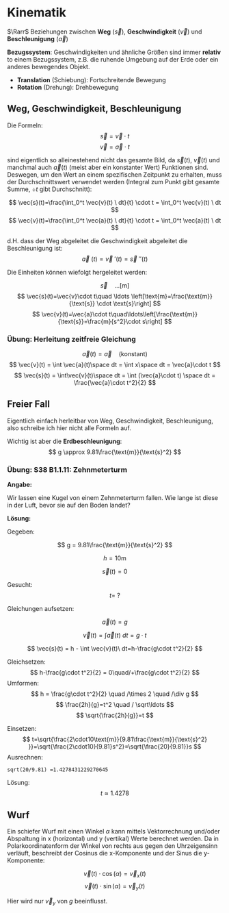 # Kinematik

$\Rarr$ Beziehungen zwischen **Weg** ($\vec{s}$), **Geschwindigkeit** ($\vec{v}$) und **Beschleunigung** ($\vec{a}$)

**Bezugssystem**: Geschwindigkeiten und ähnliche Größen sind immer **relativ** to einem Bezugssystem, z.B. die ruhende Umgebung auf der Erde oder ein anderes bewegendes Objekt. 

- **Translation** (Schiebung): Fortschreitende Bewegung
- **Rotation** (Drehung): Drehbewegung

## Weg, Geschwindigkeit, Beschleunigung

Die Formeln:
$$
\vec{s}=\vec{v} \cdot t 
$$
$$
\vec{v}=\vec{a}\cdot t 
$$

sind eigentlich so alleinestehend nicht das gesamte Bild, da $\vec{s}(t)$, $\vec{v}(t)$ und manchmal auch $\vec{a}(t)$ (meist aber ein konstanter Wert) Funktionen sind. Deswegen, um den Wert an einem spezifischen Zeitpunkt zu erhalten, muss der Durchschnittswert verwendet werden (Integral zum Punkt gibt gesamte Summe, $\div t$ gibt Durchschnitt): 

$$
\vec{s}(t)=\frac{\int_0^t \vec{v}(t) \ dt}{t} \cdot t = \int_0^t \vec{v}(t) \ dt
$$
$$
\vec{v}(t)=\frac{\int_0^t \vec{a}(t) \ dt}{t} \cdot t = \int_0^t \vec{a}(t) \ dt
$$

d.H. dass der Weg abgeleitet die Geschwindigkeit abgeleitet die Beschleunigung ist:
$$  
\vec{a}\ (t) = \vec{v}\ '(t) = \vec{s}\ ''(t)
$$

Die Einheiten können wiefolgt hergeleitet werden:

$$
\vec{s} \quad \ldots[\text{m}]
$$
$$
\vec{s}(t)=\vec{v}\cdot t\quad \ldots \left[\text{m}=\frac{\text{m}}{\text{s}} \cdot \text{s}\right]
$$
$$
\vec{v}(t)=\vec{a}\cdot t\quad\ldots\left[\frac{\text{m}}{\text{s}}=\frac{m}{s^2}\cdot s\right]
$$

### Übung: Herleitung zeitfreie Gleichung

$$
\vec{a}(t) = \vec{a} \quad \text{(konstant)}
$$
$$
\vec{v}(t) = \int \vec{a}(t)\space dt = \int x\space dt = \vec{a}\cdot t
$$
$$
\vec{s}(t) = \int\vec{v}(t)\space dt = \int (\vec{a}\cdot t) \space dt =  \frac{\vec{a}\cdot t^2}{2}
$$

## Freier Fall
Eigentlich einfach herleitbar von Weg, Geschwindigkeit, Beschleunigung, also schreibe ich hier nicht alle Formeln auf. 

Wichtig ist aber die **Erdbeschleunigung**:
$$
g \approx 9.81\frac{\text{m}}{\text{s}^2}
$$

### Übung: S38 B1.1.11: Zehnmeterturm

**Angabe:**

Wir lassen eine Kugel von einem Zehnmeterturm fallen. Wie lange ist diese in der Luft, bevor sie auf den Boden landet?

**Lösung:**

Gegeben:

$$
g = 9.81\frac{\text{m}}{\text{s}^2}
$$

$$
h = 10\text{m}
$$

$$
\vec{s}(t) = 0
$$

Gesucht:
$$
t =\ ?
$$

Gleichungen aufsetzen:

$$
\vec{a}(t) = g
$$

$$
\vec{v}(t) = \int \vec{a}(t)\ dt = g \cdot t
$$

$$
\vec{s}(t) = h - \int \vec{v}(t)\ dt=h-\frac{g\cdot t^2}{2}
$$


Gleichsetzen:
$$
h-\frac{g\cdot t^2}{2} = 0\quad/+\frac{g\cdot t^2}{2}
$$
Umformen:
$$
h = \frac{g\cdot t^2}{2} \quad /\times 2 \quad /\div g
$$
$$
\frac{2h}{g}=t^2 \quad / \sqrt\ldots
$$
$$
\sqrt{\frac{2h}{g}}=t
$$

Einsetzen:
$$
t=\sqrt{\frac{2\cdot10\text{m}}{9.81\frac{\text{m}}{\text{s}^2} }}=\sqrt{\frac{2\cdot10}{9.81}s^2}=\sqrt{\frac{20}{9.81}}s
$$
Ausrechnen:
```
sqrt(20/9.81) =1.4278431229270645
```

Lösung:
$$
t \approx 1.4278
$$

## Wurf

Ein schiefer Wurf mit einen Winkel $\alpha$ kann mittels Vektorrechnung und/oder Abspaltung in x (horizontal) und y (vertikal) Werte berechnet werden. Da in Polarkoordinatenform der Winkel von rechts aus gegen den Uhrzeigensinn verläuft, beschreibt der Cosinus die x-Komponente und der Sinus die y-Komponente:

$$
\vec{v}(t)\cdot\cos(\alpha)=\vec{v}_x(t)
$$
$$
\vec{v}(t)\cdot\sin(\alpha)=\vec{v}_y(t)
$$

Hier wird nur $\vec{v}_y$ von $g$ beeinflusst.

